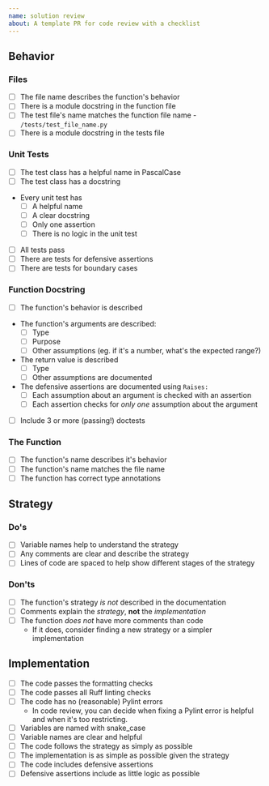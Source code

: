 ```yaml
---
name: solution review 
about: A template PR for code review with a checklist
---
```


<!--
  make this PR easy to find:

  - assign: yourself
  - link it to the corresponding challenge issue on the project board
-->

<!-- describe the challenge you will solve -->

## Behavior

### Files

- [ ] The file name describes the function's behavior
- [ ] There is a module docstring in the function file
- [ ] The test file's name matches the function file name -
  `/tests/test_file_name.py`
- [ ] There is a module docstring in the tests file

### Unit Tests

- [ ] The test class has a helpful name in PascalCase
- [ ] The test class has a docstring
- Every unit test has
  - [ ] A helpful name
  - [ ] A clear docstring
  - [ ] Only one assertion
  - [ ] There is no logic in the unit test
- [ ] All tests pass
- [ ] There are tests for defensive assertions
- [ ] There are tests for boundary cases

### Function Docstring

- [ ] The function's behavior is described
- The function's arguments are described:
  - [ ] Type
  - [ ] Purpose
  - [ ] Other assumptions (eg. if it's a number, what's the expected range?)
- The return value is described
  - [ ] Type
  - [ ] Other assumptions are documented
- The defensive assertions are documented using `Raises:`
  - [ ] Each assumption about an argument is checked with an assertion
  - [ ] Each assertion checks for _only one_ assumption about the argument
- [ ] Include 3 or more (passing!) doctests

### The Function

- [ ] The function's name describes it's behavior
- [ ] The function's name matches the file name
- [ ] The function has correct type annotations

## Strategy

### Do's

- [ ] Variable names help to understand the strategy
- [ ] Any comments are clear and describe the strategy
- [ ] Lines of code are spaced to help show different stages of the strategy

### Don'ts

- [ ] The function's strategy _is not_ described in the documentation
- [ ] Comments explain the _strategy_, **not** the _implementation_
- [ ] The function _does not_ have more comments than code
  - If it does, consider finding a new strategy or a simpler implementation

## Implementation

- [ ] The code passes the formatting checks
- [ ] The code passes all Ruff linting checks
- [ ] The code has no (reasonable) Pylint errors
  - In code review, you can decide when fixing a Pylint error is helpful and
    when it's too restricting.
- [ ] Variables are named with snake_case
- [ ] Variable names are clear and helpful
- [ ] The code follows the strategy as simply as possible
- [ ] The implementation is as simple as possible given the strategy
- [ ] The code includes defensive assertions
- [ ] Defensive assertions include as little logic as possible
